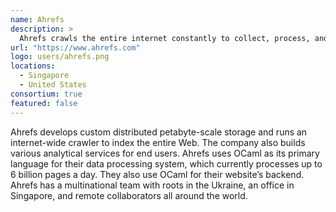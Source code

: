 ```yaml
---
name: Ahrefs
description: >
  Ahrefs crawls the entire internet constantly to collect, process, and store data to build an all-in-one SEO toolkit.
url: "https://www.ahrefs.com"
logo: users/ahrefs.png
locations:
  - Singapore
  - United States
consortium: true
featured: false
---
```


Ahrefs develops custom distributed petabyte-scale storage and runs an internet-wide crawler to index the entire Web. The company also builds various analytical services for end users. Ahrefs uses OCaml as its primary language for their data processing system, which currently processes up to 6 billion pages a day. They also use OCaml for their website’s backend. Ahrefs has a multinational team with roots in the Ukraine, an office in Singapore, and remote collaborators all around the world.
